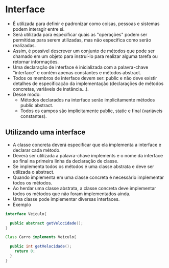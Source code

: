 # Interface

- É utilizada para definir e padronizar como coisas, pessoas e sistemas podem interagir entre si.
- Será utilizada para especificar quais as "operações"  podem ser permitidas para serem utilizadas, mas não especifica como serão realizadas.
- Assim, é possível descrever um conjunto de métodos que pode ser chamado em um objeto para instruí-lo para realizar alguma tarefa ou retornar informações.
- Uma declaração de interface é inicializada com a palavra-chave "interface" e contém apenas constantes e métodos abstract.
- Todos os membros de interface devem ser: public e não deve existir detalhes de especificação da implementação (declarações de métodos concretas, variáveis de instância...).
- Desse modo:
    - Métodos declarados na interface serão implicitamente métodos public abstract. 
    - Todos os campos são implicitamente public, static e final (variáveis constantes).
    
## Utilizando uma interface

- A classe concreta deverá especificar que ela implementa a interface e declarar cada método.
- Deverá ser utilizada a palavra-chave implements e o nome da interface ao final na primeira linha da declaração de classe.
- Se implementa todos os métodos é uma classe abstrata e deve ser utilizada o abstract.
- Quando implementa em uma classe concreta é necessário implementar todos os métodos.
- Ao herdar uma classe abstrata, a classe concreta deve implementar todos os métodos que não foram implementados ainda.
- Uma classe pode implementar diversas interfaces.
- Exemplo

```java
interface Veiculo{

  public abstract getVelocidade();
}

Class Carro implements Veiculo{

  public int getVelocidade();
    return 0;
  }
}

```


